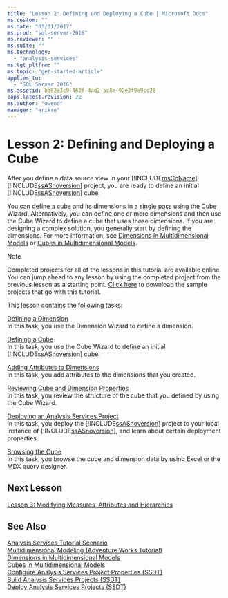 ```yaml
---
title: "Lesson 2: Defining and Deploying a Cube | Microsoft Docs"
ms.custom: ""
ms.date: "03/01/2017"
ms.prod: "sql-server-2016"
ms.reviewer: ""
ms.suite: ""
ms.technology: 
  - "analysis-services"
ms.tgt_pltfrm: ""
ms.topic: "get-started-article"
applies_to: 
  - "SQL Server 2016"
ms.assetid: bb62e3c9-462f-4ad2-ac8e-92e2f9e9cc28
caps.latest.revision: 22
ms.author: "owend"
manager: "erikre"
---
```

# Lesson 2: Defining and Deploying a Cube
After you define a data source view in your [!INCLUDE[msCoName](../../advanced-analytics/r-services/tutorials/includes/msconame-md.md)] [!INCLUDE[ssASnoversion](../../analysis-services/includes/ssasnoversion-md.md)] project, you are ready to define an initial [!INCLUDE[ssASnoversion](../../analysis-services/includes/ssasnoversion-md.md)] cube.  
  
You can define a cube and its dimensions in a single pass using the Cube Wizard. Alternatively, you can define one or more dimensions and then use the Cube Wizard to define a cube that uses those dimensions. If you are designing a complex solution, you generally start by defining the dimensions. For more information, see [Dimensions in Multidimensional Models](../../analysis-services/multidimensional-models/dimensions-in-multidimensional-models.md) or [Cubes in Multidimensional Models](../../analysis-services/multidimensional-models/cubes-in-multidimensional-models.md).  
  
> [!NOTE]  
> Completed projects for all of the lessons in this tutorial are available online. You can jump ahead to any lesson by using the completed project from the previous lesson as a starting point. [Click here](http://go.microsoft.com/fwlink/?LinkID=221866) to download the sample projects that go with this tutorial.  
  
This lesson contains the following tasks:  
  
[Defining a Dimension](../Topic/Defining%20a%20Dimension.md)  
In this task, you use the Dimension Wizard to define a dimension.  
  
[Defining a Cube](../Topic/Defining%20a%20Cube.md)  
In this task, you use the Cube Wizard to define an initial [!INCLUDE[ssASnoversion](../../analysis-services/includes/ssasnoversion-md.md)] cube.  
  
[Adding Attributes to Dimensions](../Topic/Adding%20Attributes%20to%20Dimensions.md)  
In this task, you add attributes to the dimensions that you created.  
  
[Reviewing Cube and Dimension Properties](../Topic/Reviewing%20Cube%20and%20Dimension%20Properties.md)  
In this task, you review the structure of the cube that you defined by using the Cube Wizard.  
  
[Deploying an Analysis Services Project](../Topic/Deploying%20an%20Analysis%20Services%20Project.md)  
In this task, you deploy the [!INCLUDE[ssASnoversion](../../analysis-services/includes/ssasnoversion-md.md)] project to your local instance of [!INCLUDE[ssASnoversion](../../analysis-services/includes/ssasnoversion-md.md)], and learn about certain deployment properties.  
  
[Browsing the Cube](../Topic/Browsing%20the%20Cube.md)  
In this task, you browse the cube and dimension data by using Excel or the MDX query designer.  
  
## Next Lesson  
[Lesson 3: Modifying Measures, Attributes and Hierarchies](../../analysis-services/tutorials/lesson-3-modifying-measures-attributes-and-hierarchies.md)  
  
## See Also  
[Analysis Services Tutorial Scenario](../../analysis-services/tutorials/analysis-services-tutorial-scenario.md)  
[Multidimensional Modeling &#40;Adventure Works Tutorial&#41;](../../analysis-services/tutorials/multidimensional-modeling-adventure-works-tutorial.md)  
[Dimensions in Multidimensional Models](../../analysis-services/multidimensional-models/dimensions-in-multidimensional-models.md)  
[Cubes in Multidimensional Models](../../analysis-services/multidimensional-models/cubes-in-multidimensional-models.md)  
[Configure Analysis Services Project Properties &#40;SSDT&#41;](../../analysis-services/multidimensional-models/configure-analysis-services-project-properties-ssdt.md)  
[Build Analysis Services Projects &#40;SSDT&#41;](../../analysis-services/multidimensional-models/build-analysis-services-projects-ssdt.md)  
[Deploy Analysis Services Projects &#40;SSDT&#41;](../../analysis-services/multidimensional-models/deploy-analysis-services-projects-ssdt.md)  
  
  
  
